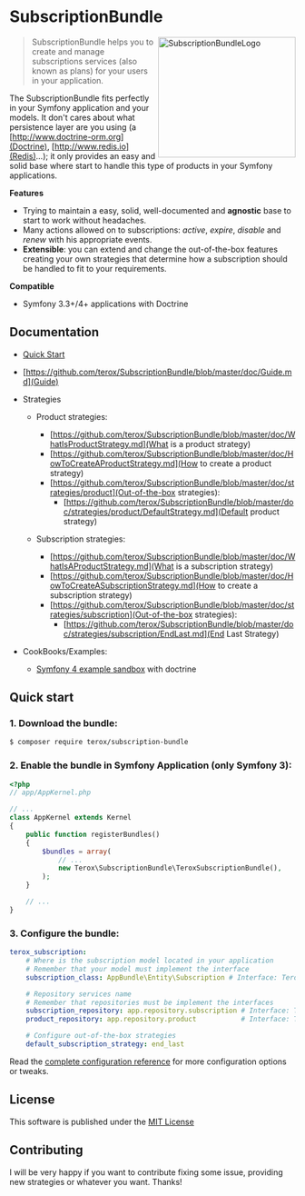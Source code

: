 SubscriptionBundle
==================

<img src="https://raw.githubusercontent.com/terox/SubscriptionBundle/master/doc/images/SubscriptionBundleLogo.png" alt="SubscriptionBundleLogo" width="242" height="212" align="right">

> SubscriptionBundle helps you to create and manage subscriptions services (also known as plans) for your users in your application.

The SubscriptionBundle fits perfectly in your Symfony application and your models. It don't cares about what persistence
layer are you using (a [http://www.doctrine-orm.org](Doctrine), [http://www.redis.io](Redis)...); it only provides an easy 
and solid base where start to handle this type of products in your Symfony applications.

**Features**
 * Trying to maintain a easy, solid, well-documented and **agnostic** base to start to work without headaches.
 * Many actions allowed on to subscriptions: *active*, *expire*, *disable* and *renew* with his appropriate events.
 * **Extensible**: you can extend and change the out-of-the-box features creating your own strategies that determine how 
 a subscription should be handled to fit to your requirements.

**Compatible**
 * Symfony 3.3+/4+ applications with Doctrine
 
Documentation
-------------

* [Quick Start](#quick-start)
* [https://github.com/terox/SubscriptionBundle/blob/master/doc/Guide.md](Guide)
* Strategies
    * Product strategies:
        * [https://github.com/terox/SubscriptionBundle/blob/master/doc/WhatIsProductStrategy.md](What is a product strategy)
        * [https://github.com/terox/SubscriptionBundle/blob/master/doc/HowToCreateAProductStrategy.md](How to create a product strategy)
        * [https://github.com/terox/SubscriptionBundle/blob/master/doc/strategies/product](Out-of-the-box strategies):
            * [https://github.com/terox/SubscriptionBundle/blob/master/doc/strategies/product/DefaultStrategy.md](Default product strategy)
            
    * Subscription strategies:
        * [https://github.com/terox/SubscriptionBundle/blob/master/doc/WhatIsAProductStrategy.md](What is a subscription strategy)
        * [https://github.com/terox/SubscriptionBundle/blob/master/doc/HowToCreateASubscriptionStrategy.md](How to create a subscription strategy)
        * [https://github.com/terox/SubscriptionBundle/blob/master/doc/strategies/subscription](Out-of-the-box strategies):
            * [https://github.com/terox/SubscriptionBundle/blob/master/doc/strategies/subscription/EndLast.md](End Last Strategy)

* CookBooks/Examples:
    * [Symfony 4 example sandbox](https://github.com/terox/sf4-subscription-example) with doctrine

Quick start
-----------

### 1. Download the bundle:

```bash
$ composer require terox/subscription-bundle
```

### 2. Enable the bundle in Symfony Application (only Symfony 3):

```php
<?php
// app/AppKernel.php

// ...
class AppKernel extends Kernel
{
    public function registerBundles()
    {
        $bundles = array(
            // ...
            new Terox\SubscriptionBundle\TeroxSubscriptionBundle(),
        );
    }

    // ...
}
```

### 3. Configure the bundle:

```yaml
terox_subscription:
    # Where is the subscription model located in your application
    # Remember that your model must implement the interface
    subscription_class: AppBundle\Entity\Subscription # Interface: Terox\SubscriptionBundle\Model\SubscriptionInterface

    # Repository services name
    # Remember that repositories must be implement the interfaces
    subscription_repository: app.repository.subscription # Interface: Terox\SubscriptionBundle\Repository\SubscriptionRepositoryInterface
    product_repository: app.repository.product           # Interface: Terox\SubscriptionBundle\Repository\ProductRepositoryInterface

    # Configure out-of-the-box strategies
    default_subscription_strategy: end_last
```
Read the [complete configuration reference](https://github.com/terox/SubscriptionBundle/blob/master/doc/ReferenceConfig.md) for more configuration options or tweaks.

License
-------

This software is published under the [MIT License](https://github.com/terox/SubscriptionBundle/master/LICENSE.md)

Contributing
------------

I will be very happy if you want to contribute fixing some issue, providing new strategies or whatever you want. Thanks!
